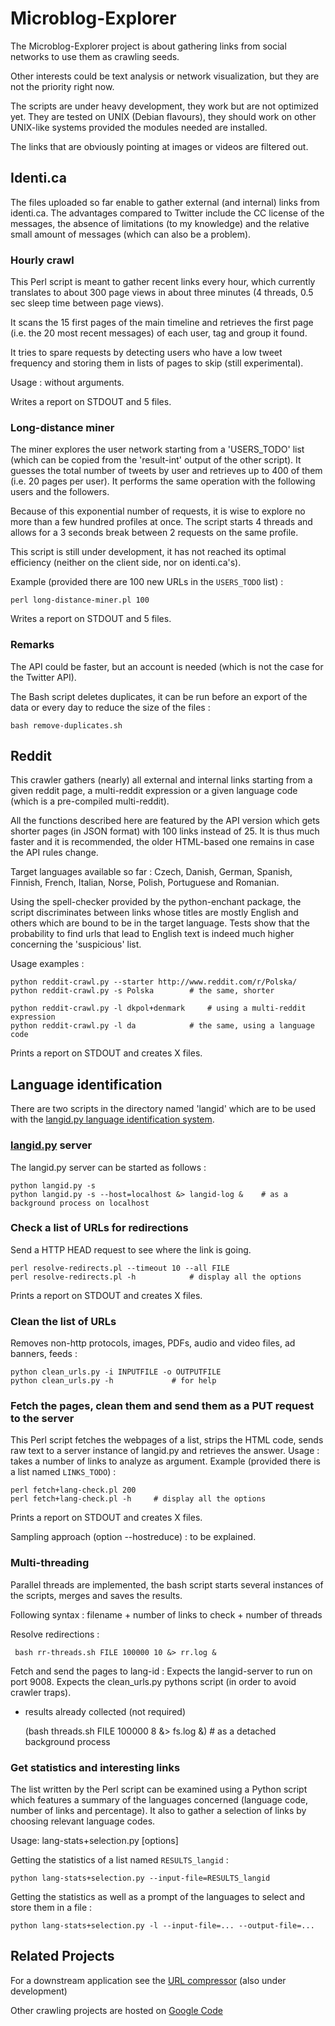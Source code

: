 Microblog-Explorer
==================


The Microblog-Explorer project is about gathering links from social networks to use them as crawling seeds.

Other interests could be text analysis or network visualization, but they are not the priority right now.

The scripts are under heavy development, they work but are not optimized yet. They are tested on UNIX (Debian flavours), they should work on other UNIX-like systems provided the modules needed are installed.

The links that are obviously pointing at images or videos are filtered out.


Identi.ca
---------

The files uploaded so far enable to gather external (and internal) links from identi.ca. The advantages compared to Twitter include the CC license of the messages, the absence of limitations (to my knowledge) and the relative small amount of messages (which can also be a problem).


### Hourly crawl

This Perl script is meant to gather recent links every hour, which currently translates to about 300 page views in about three minutes (4 threads, 0.5 sec sleep time between page views).

It scans the 15 first pages of the main timeline and retrieves the first page (i.e. the 20 most recent messages) of each user, tag and group it found.

It tries to spare requests by detecting users who have a low tweet frequency and storing them in lists of pages to skip (still experimental).

Usage : without arguments.

Writes a report on STDOUT and 5 files.


### Long-distance miner

The miner explores the user network starting from a 'USERS_TODO' list (which can be copied from the 'result-int' output of the other script). It guesses the total number of tweets by user and retrieves up to 400 of them (i.e. 20 pages per user). It performs the same operation with the following users and the followers.

Because of this exponential number of requests, it is wise to explore no more than a few hundred profiles at once. The script starts 4 threads and allows for a 3 seconds break between 2 requests on the same profile.

This script is still under development, it has not reached its optimal efficiency (neither on the client side, nor on identi.ca's).

Example (provided there are 100 new URLs in the `USERS_TODO` list) :

    perl long-distance-miner.pl 100

Writes a report on STDOUT and 5 files.


### Remarks

The API could be faster, but an account is needed (which is not the case for the Twitter API).

The Bash script deletes duplicates, it can be run before an export of the data or every day to reduce the size of the files :

    bash remove-duplicates.sh


Reddit
------

This crawler gathers (nearly) all external and internal links starting from a given reddit page, a multi-reddit expression or a given language code (which is a pre-compiled multi-reddit).

All the functions described here are featured by the API version which gets shorter pages (in JSON format) with 100 links instead of 25. It is thus much faster and it is recommended, the older HTML-based one remains in case the API rules change.

Target languages available so far : Czech, Danish, German, Spanish, Finnish, French, Italian, Norse, Polish, Portuguese and Romanian.

Using the spell-checker provided by the python-enchant package, the script discriminates between links whose titles are mostly English and others which are bound to be in the target language. Tests show that the probability to find urls that lead to English text is indeed much higher concerning the 'suspicious' list.

Usage examples :

	python reddit-crawl.py --starter http://www.reddit.com/r/Polska/
	python reddit-crawl.py -s Polska		# the same, shorter

	python reddit-crawl.py -l dkpol+denmark		# using a multi-reddit expression
	python reddit-crawl.py -l da			# the same, using a language code

Prints a report on STDOUT and creates X files.


Language identification
-----------------------

There are two scripts in the directory named 'langid' which are to be used with the [langid.py language identification system](https://github.com/saffsd/langid.py).


### [langid.py](https://github.com/saffsd/langid.py) server

The langid.py server can be started as follows :

    python langid.py -s
    python langid.py -s --host=localhost &> langid-log &	# as a background process on localhost


### Check a list of URLs for redirections

Send a HTTP HEAD request to see where the link is going.

    perl resolve-redirects.pl --timeout 10 --all FILE
    perl resolve-redirects.pl -h			# display all the options

Prints a report on STDOUT and creates X files.


### Clean the list of URLs

Removes non-http protocols, images, PDFs, audio and video files, ad banners, feeds :

    python clean_urls.py -i INPUTFILE -o OUTPUTFILE
    python clean_urls.py -h				# for help


### Fetch the pages, clean them and send them as a PUT request to the server

This Perl script fetches the webpages of a list, strips the HTML code, sends raw text to a server instance of langid.py and retrieves the answer.
Usage : takes a number of links to analyze as argument. Example (provided there is a list named `LINKS_TODO`) :

    perl fetch+lang-check.pl 200
    perl fetch+lang-check.pl -h		# display all the options

Prints a report on STDOUT and creates X files.

Sampling approach (option --hostreduce) : to be explained.


### Multi-threading

Parallel threads are implemented, the bash script starts several instances of the scripts, merges and saves the results.

Following syntax : filename + number of links to check + number of threads

Resolve redirections :

     bash rr-threads.sh FILE 100000 10 &> rr.log &

Fetch and send the pages to lang-id :
Expects the langid-server to run on port 9008.
Expects the clean_urls.py pythons script (in order to avoid crawler traps).
 + results already collected (not required)

    (bash threads.sh FILE 100000 8 &> fs.log &)		# as a detached background process


### Get statistics and interesting links

The list written by the Perl script can be examined using a Python script which features a summary of the languages concerned (language code, number of links and percentage). It also to gather a selection of links by choosing relevant language codes.

Usage: lang-stats+selection.py [options]

Getting the statistics of a list named `RESULTS_langid` :

    python lang-stats+selection.py --input-file=RESULTS_langid

Getting the statistics as well as a prompt of the languages to select and store them in a file :

    python lang-stats+selection.py -l --input-file=... --output-file=...


Related Projects
--------------

For a downstream application see the [URL compressor](https://github.com/adbar/url-compressor) (also under development)

Other crawling projects are hosted on [Google Code](http://code.google.com/u/114777084812550353886/)
